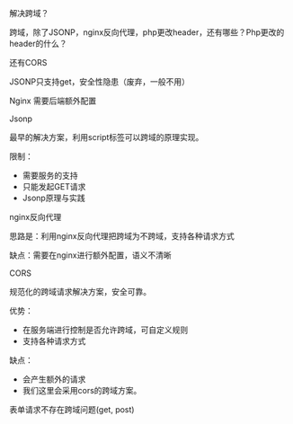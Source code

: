 解决跨域？

跨域，除了JSONP，nginx反向代理，php更改header，还有哪些？Php更改的header的什么？

还有CORS

JSONP只支持get，安全性隐患（废弃，一般不用）

Nginx 需要后端额外配置

Jsonp

 

最早的解决方案，利用script标签可以跨域的原理实现。

限制：

- 需要服务的支持
- 只能发起GET请求
- Jsonp原理与实践

 

nginx反向代理

思路是：利用nginx反向代理把跨域为不跨域，支持各种请求方式

缺点：需要在nginx进行额外配置，语义不清晰

 

CORS

规范化的跨域请求解决方案，安全可靠。

优势：

- 在服务端进行控制是否允许跨域，可自定义规则
- 支持各种请求方式

缺点：

- 会产生额外的请求
- 我们这里会采用cors的跨域方案。

 

表单请求不存在跨域问题(get, post)